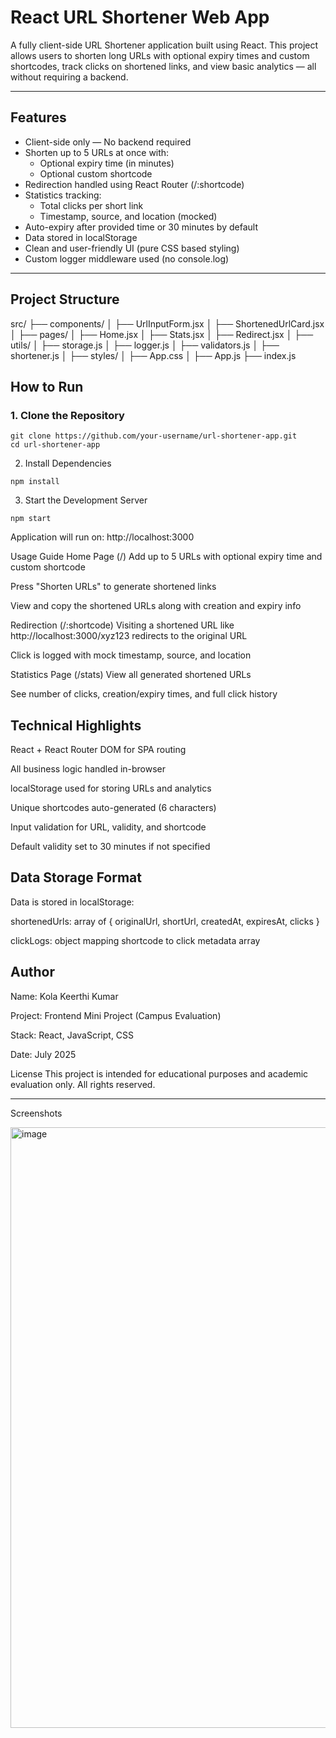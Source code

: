  # React URL Shortener Web App

A fully client-side URL Shortener application built using React. This project allows users to shorten long URLs with optional expiry times and custom shortcodes, track clicks on shortened links, and view basic analytics — all without requiring a backend.

---

## Features

- Client-side only — No backend required
- Shorten up to 5 URLs at once with:
  - Optional expiry time (in minutes)
  - Optional custom shortcode
- Redirection handled using React Router (/:shortcode)
- Statistics tracking:
  - Total clicks per short link
  - Timestamp, source, and location (mocked)
- Auto-expiry after provided time or 30 minutes by default
- Data stored in localStorage
- Clean and user-friendly UI (pure CSS based styling)
- Custom logger middleware used (no console.log)

---

## Project Structure

src/
├── components/
│ ├── UrlInputForm.jsx
│ ├── ShortenedUrlCard.jsx
│
├── pages/
│ ├── Home.jsx
│ ├── Stats.jsx
│ ├── Redirect.jsx
│
├── utils/
│ ├── storage.js
│ ├── logger.js
│ ├── validators.js
│ ├── shortener.js
│
├── styles/
│ ├── App.css
│
├── App.js
├── index.js


## How to Run

### 1. Clone the Repository

```
git clone https://github.com/your-username/url-shortener-app.git
cd url-shortener-app
```
2. Install Dependencies
```
npm install
```
3. Start the Development Server
```
npm start
```
 
Application will run on: http://localhost:3000

Usage Guide
Home Page (/)
Add up to 5 URLs with optional expiry time and custom shortcode

Press "Shorten URLs" to generate shortened links

View and copy the shortened URLs along with creation and expiry info

Redirection (/:shortcode)
Visiting a shortened URL like http://localhost:3000/xyz123 redirects to the original URL

Click is logged with mock timestamp, source, and location

Statistics Page (/stats)
View all generated shortened URLs

See number of clicks, creation/expiry times, and full click history

## Technical Highlights
React + React Router DOM for SPA routing

All business logic handled in-browser

localStorage used for storing URLs and analytics

Unique shortcodes auto-generated (6 characters)

Input validation for URL, validity, and shortcode

Default validity set to 30 minutes if not specified

## Data Storage Format
Data is stored in localStorage:

shortenedUrls: array of { originalUrl, shortUrl, createdAt, expiresAt, clicks }

clickLogs: object mapping shortcode to click metadata array

## Author
Name: Kola Keerthi Kumar

Project: Frontend Mini Project (Campus Evaluation)

Stack: React, JavaScript, CSS

Date: July 2025

License
This project is intended for educational purposes and academic evaluation only.
All rights reserved.

 

---

Screenshots

<img width="1221" height="961" alt="image" src="https://github.com/user-attachments/assets/3f3dcffb-2291-46fd-a143-810af7f084d7" />
